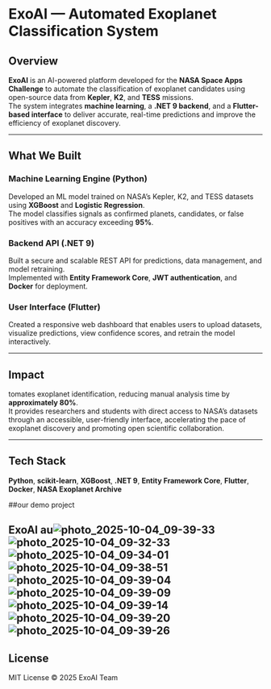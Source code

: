 # ExoAI — Automated Exoplanet Classification System

## Overview
**ExoAI** is an AI-powered platform developed for the **NASA Space Apps Challenge** to automate the classification of exoplanet candidates using open-source data from **Kepler**, **K2**, and **TESS** missions.  
The system integrates **machine learning**, a **.NET 9 backend**, and a **Flutter-based interface** to deliver accurate, real-time predictions and improve the efficiency of exoplanet discovery.

---

## What We Built
### Machine Learning Engine (Python)
Developed an ML model trained on NASA’s Kepler, K2, and TESS datasets using **XGBoost** and **Logistic Regression**.  
The model classifies signals as confirmed planets, candidates, or false positives with an accuracy exceeding **95%**.

### Backend API (.NET 9)
Built a secure and scalable REST API for predictions, data management, and model retraining.  
Implemented with **Entity Framework Core**, **JWT authentication**, and **Docker** for deployment.

### User Interface (Flutter)
Created a responsive web dashboard that enables users to upload datasets, visualize predictions, view confidence scores, and retrain the model interactively.

---

## Impact

tomates exoplanet identification, reducing manual analysis time by **approximately 80%**.  
It provides researchers and students with direct access to NASA’s datasets through an accessible, user-friendly interface, accelerating the pace of exoplanet discovery and promoting open scientific collaboration.

---

## Tech Stack
**Python**, **scikit-learn**, **XGBoost**, **.NET 9**, **Entity Framework Core**, **Flutter**, **Docker**, **NASA Exoplanet Archive**



##our demo project 


ExoAI au![photo_2025-10-04_09-39-33](https://github.com/user-attachments/assets/e73ce1b1-4ac6-4467-93ba-b94737c824d0)
![photo_2025-10-04_09-32-33](https://github.com/user-attachments/assets/8eb38581-db42-4e50-bc25-39aaa4a17a9d)
![photo_2025-10-04_09-34-01](https://github.com/user-attachments/assets/28f2fb79-f6ad-460b-a15e-6406fdc8f7ff)
![photo_2025-10-04_09-38-51](https://github.com/user-attachments/assets/0a134ddb-3056-411d-aa6f-33ee2753b36e)
![photo_2025-10-04_09-39-04](https://github.com/user-attachments/assets/b81f2a0a-995b-4253-99f9-76a76a54c478)
![photo_2025-10-04_09-39-09](https://github.com/user-attachments/assets/08e05f7b-2342-4e0f-9197-13934208320d)
![photo_2025-10-04_09-39-14](https://github.com/user-attachments/assets/d99b2bfd-55a0-4375-9f6e-b81eea14d8b2)
![photo_2025-10-04_09-39-20](https://github.com/user-attachments/assets/8fff63ba-c343-4053-9e28-7744704f1c89)
![photo_2025-10-04_09-39-26](https://github.com/user-attachments/assets/2883fbf8-2ae9-4140-b13f-513b439a3cf9)
---

## License
MIT License © 2025 ExoAI Team
